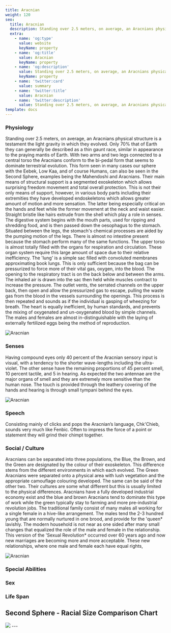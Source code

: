 ```yaml
---
title: Aracnian
weight: 120
seo:
  title: Aracnian
  description: Standing over 2.5 meters, on average, an Aracnians physical structure is a testament the light gravity in which they evolved. Only 70% that of Earth they can generally be described as a thin gaunt race, similar in appearance to the praying mantis of Earth.
  extra:
    - name: 'og:type'
      value: website
      keyName: property
    - name: 'og:title'
      value: Aracnian
      keyName: property
    - name: 'og:description'
      value: Standing over 2.5 meters, on average, an Aracnians physical structure is a testament the light gravity in which they evolved. Only 70% that of Earth they can generally be described as a thin gaunt race, similar in appearance to the praying mantis of Earth.
      keyName: property
    - name: 'twitter:card'
      value: summary
    - name: 'twitter:title'
      value: Aracnian
    - name: 'twitter:description'
      value: Standing over 2.5 meters, on average, an Aracnians physical structure is a testament the light gravity in which they evolved. Only 70% that of Earth they can generally be described as a thin gaunt race, similar in appearance to the praying mantis of Earth.
template: docs
---
```


### Physiology
Standing over 2.5 meters, on average, an Aracnians physical structure is a testament the light gravity in which they evolved. Only 70% that of Earth they can generally be described as a thin gaunt race, similar in appearance to the praying mantis of Earth. With two arms and two legs connected to a central torso the Aracnians conform to the bi-pedal form that seems to dominate terrestrial evolution. This form seen in many cases our sphere with the Eebek, Low Kaa, and of course Humans, can also be seen in the Second Sphere, examples being the Mahendoshi and Aracnians. Their main means of structural support is a segmented exoskeleton which allows surprising freedom movement and total overall protection. This is not their only means of support, however, in various body parts including their extremities they have developed endoskeletons which allows greater amount of motion and more sensation. The latter being especially critical on the hands and feet while the former movement at the neck and waist easier. Straight bristle like hairs extrude from the shell which play a role in senses.
The digestive system begins with the mouth parts, used for ripping and shredding food, and is then passed down the oesophagus to the stomach. Situated between the legs, the stomach's chemical processes are aided by the pumping motion of the legs. There is almost no intestine present because the stomach perform many of the same functions. The upper torso is almost totally filled with the organs for respiration and circulation. These organ system require this large amount of space due to their relative inefficiency. The 'lung' is a simple sac filled with convoluted membranes approximating book lungs. This is only sufficient because the bag can be pressurized to force more of their vital gas, oxygen, into the blood. The opening to the respiratory tract is on the back below and between the arms. The inhaled air is drawn into the sac then held while muscles contract to increase the pressure. The outlet vents, the serrated channels on the upper back, then open and allow the pressurized gas to escape, pulling the waste gas from the blood in the vessels surrounding the openings. This process is then repeated and sounds as if the individual is gasping of wheezing for breath. The heart is equally inefficient, by human standards, and prevents the mixing of oxygenated and un-oxygenated blood by simple channels. The males and females are almost in-distinguishable with the laying of externally fertilized eggs being the method of reproduction.

![Aracnian](/images/Aracnian_grey.jpg)</p>

### Senses
Having compound eyes only 40 percent of the Aracnian sensory input is visual, with a tendency to the shorter wave-lengths including the ultra-violet. The other sense have the remaining proportions of 45 percent smell, 10 percent tactile, and 5 in hearing. As expected the two antennae are the major organs of smell and they are extremely more sensitive than the human nose. The touch is provided through the leathery covering of the hands and hearing is through small tympani behind the eyes.

![Aracnian](/images/Aracnian_bw.jpg)</p>

### Speech
Consisting mainly of clicks and pops the Aracnian’s language, Chk'Chieb, sounds very much like Fenbic. Often to impress the force of a point or statement they will grind their chimpt together.

### Social / Culture
Aracnians can be separated into three populations, the Blue, the Brown, and the Green are designated by the colour of their exoskeleton. This difference stems from the different environments in which each evolved. The Green Aracnians were separated onto a physical area with lush vegetation and the appropriate camouflage colouring developed. The same can be said of the other two. Their cultures are some what different but this is usually limited to the physical differences. Aracnians have a fully developed industrial economy exist and the blue and brown Aracnians tend to dominate this type of work while the green typically stay to farming and more pre-industrial revolution jobs. The traditional family consist of many males all working for a single female in a hive-like arrangement. The males tend the 2-3 hundred young that are normally nurtured in one brood, and provide for the 'queen* lavishly. The modern household is not near as one sided after many small changes that equalized the role of the male and female in the relationship. This version of the 'Sexual Revolution* occurred over 60 years ago and now new marriages are becoming more and more acceptable. These new relationships, where one male and female each have equal rights,


![Aracnian](/images/AracnianAnatomical.jpg)</p>

### Special Abilities

### Sex

### Life Span

## Second Sphere - Racial Size Comparison Chart
<!-- Image Map Generated by http://www.image-map.net/ -->
<img src="/images/RacesSizeChart-02small.png" usemap="#image-map">

<map name="image-map">
    <area target="_self" alt="Aracnian" title="Aracnian" href="https://genesis.theengine.com/docs/races/aracnian/" coords="3,299,130,0" shape="rect">
    <area target="_self" alt="Faborian" title="Faborian" href="https://genesis.theengine.com/docs/races/faborian/" coords="130,299,251,0" shape="rect">
    <area target="_self" alt="Mahendoshi" title="Mahendoshi" href="https://genesis.theengine.com/docs/races/mahendoshi/" coords="315,299,251,1" shape="rect">
    <area target="_self" alt="Vjesperé" title="Vjesperé" href="https://genesis.theengine.com/docs/races/vjespere/" coords="449,0,316,299" shape="rect">
    <area target="_self" alt="Sooaacoli" title="Sooaacoli" href="https://genesis.theengine.com/docs/races/sooacoli/" coords="607,0,451,298" shape="rect">
</map>
---
